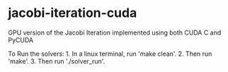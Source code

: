 # jacobi-iteration-cuda
GPU version of the Jacobi Iteration implemented using both CUDA C and PyCUDA

To Run the solvers:
    1. In a linux terminal, run 'make clean'.
    2. Then run 'make'.
    3. Then run './solver_run'.
